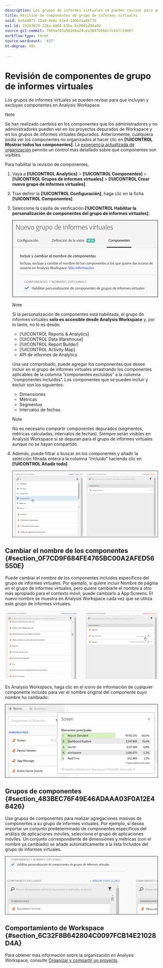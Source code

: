 ```yaml
---
description: Los grupos de informes virtuales se pueden revisar para que incluyan y excluyan componentes en Analysis Workspace.
title: Revisión de componentes de grupo de informes virtuales
uuid: 6c6a4071-22ad-4e8c-b1ed-140b2aa04f76
exl-id: 19163829-328a-4064-b1be-8c09d1d94a0d
source-git-commit: f669af03a502d8a24cea3047b96ec7cba7c59e6f
workflow-type: tm+mt
source-wordcount: '417'
ht-degree: 98%

---
```


# Revisión de componentes de grupo de informes virtuales

Los grupos de informes virtuales se pueden revisar para que incluyan y excluyan componentes en Analysis Workspace.

>[!NOTE]
>
>Se han realizado cambios en los componentes que los administradores y no administradores pueden ver en los proyectos depurados de Workspace y en los grupos de informes virtuales depurados. Anteriormente, cualquiera podía ver los componentes no organizados al hacer clic en **[!UICONTROL Mostrar todos los componentes]**. La [experiencia actualizada de organización](/help/analyze/analysis-workspace/curate-share/curate.md) permite un control más detallado sobre qué componentes son visibles.

Para habilitar la revisión de componentes,

1. Vaya a **[!UICONTROL Analytics]** > **[!UICONTROL Componentes]** > **[!UICONTROL Grupos de informes virtuales]** > **[!UICONTROL Crear nuevo grupo de informes virtuales]**.
1. Tras definir la **[!UICONTROL Configuración]**, haga clic en la ficha **[!UICONTROL Componentes]**.

1. Seleccione la casilla de verificación **[!UICONTROL Habilitar la personalización de componentes del grupo de informes virtuales]**:

   ![](assets/vrs-enable.png)

   >[!NOTE]
   >
   >Si la personalización de componentes está habilitada, el grupo de informes virtuales **solo es accesible desde Analysis Workspace** y, por lo tanto, no lo es desde:
   >
   >* [!UICONTROL Reports &amp; Analytics]
   >* [!UICONTROL Data Warehouse]
   >* [!UICONTROL Report Builder]
   >* [!UICONTROL Activity Map]
   >* API de informes de Analytics


   Una vez comprobado, puede agregar los componentes que desee incluir en el grupo de informes virtuales arrastrando los componentes aplicables de la columna “componentes excluidos” a la columna “componentes incluidos”. Los componentes que se pueden incluir y excluir son los siguientes:

   * Dimensiones
   * Métricas
   * Segmentos
   * Intervalos de fechas

   >[!NOTE]
   >
   >No es necesario *compartir* componentes depurados (segmentos, métricas calculadas, intervalos de fechas). Siempre serán visibles en Analysis Workspace si se depuran para el grupo de informes virtuales aunque no se hayan compartido.

1. Además, puede filtrar o buscar en los componentes y añadir la selección filtrada entera a la columna “incluido” haciendo clic en **[!UICONTROL Añadir todo]**.

   ![](assets/vrs-add-all.png)

## Cambiar el nombre de los componentes {#section_0F7CD9F684FE4765BC00A2AFED56550E}

Puede cambiar el nombre de los componentes incluidos específicos del grupo de informes virtuales. Por ejemplo, si quiere incluir Nombre de página en el grupo de informes virtuales, pero quiere cambiarle el nombre a otro más apropiado para el contexto móvil, puede cambiarlo a App Screens. El nuevo nombre se muestra en Analysis Workspace cada vez que se utiliza este grupo de informes virtuales.

![](assets/vrs-rename-component.png)

En Analysis Workspace, haga clic en el icono de información de cualquier componente incluido para ver el nombre original del componente cuyo nombre ha cambiado:

![](assets/vrs-aw-renamed.png)

## Grupos de componentes {#section_483BEC76F49E46ADAAA03F0A12E48426}

Use grupos de componentes para realizar agregaciones masivas de componentes a su grupo de informes virtuales. Por ejemplo, si desea importar un conjunto predeterminado de componentes específicos del análisis de aplicaciones móviles, seleccione el grupo de aplicaciones móviles. Un conjunto correspondiente de dimensiones y métricas (con el nombre ya cambiado) se añade automáticamente a la lista Incluidos del grupo de informes virtuales.

![](assets/vrs-comp-grp.png)

## Comportamiento de Workspace {#section_6C32F8B642804C0097FCB14E21028D4A}

Para obtener más información sobre la organización en Analysis Workspace, consulte [Organizar y compartir un proyecto](https://experienceleague.adobe.com/docs/analytics/analyze/analysis-workspace/curate-share/curate.html).
